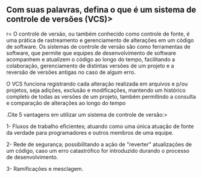 ## Com suas palavras, defina o que é um sistema de controle de versões (VCS)>

r= O controle de versão, ou também conhecido como controle de fonte, é uma prática de rastreamento e gerenciamento de alterações em um código de software. Os sistemas de controle de versão são como ferramentas de software, que permite que equipes de desenvolvimento de software acompanhem e atualizem o código ao longo do tempo, facilitando a colaboração, gerenciamento de distintas versões de um projeto e a reversão de versões antigas no caso de algum erro.

O VCS funciona registrando cada alteração realizada em arquivos e p/ou projetos, seja adições, exclusão e modificações, mantendo um histórico completo de todas as versões de um projeto, também permitindo a consulta e comparação de alterações ao longo do tempo

.Cite 5 vantagens em utilizar um sistema de controle de versão:>

1- Fluxos de trabalho eficientes; atuando como uma única atuação de fonte da verdade para programadores e outros membros de uma equipe.

2- Rede de segurança; possibilitando a ação de "reverter" atualizações de um código, caso um erro catastrófico for introduzido durando o processo de desenvolvimento.

3- Ramificações e mesclagem.
